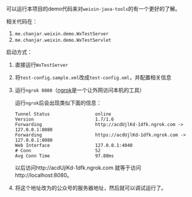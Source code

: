 可以运行本项目的demo代码来对``weixin-java-tools``的有一个更好的了解。

相关代码在：

1. ``me.chanjar.weixin.demo.WxTestServer``
2. ``me.chanjar.weixin.demo.WxTestServlet``

启动方式：

1. 直接运行``WxTestServer``
1. 将``test-config.sample.xml``改成``test-config.xml``，并配置相关信息
1. 运行``ngrok 8080``（[ngrok](https://ngrok.com/)是一个让外网访问本机的工具）

    运行``ngrok``后会出现类似下面的信息：
    ```
    Tunnel Status                 online
    Version                       1.7/1.6
    Forwarding                    http://acdUjlKd-1dfk.ngrok.com -> 127.0.0.1:8080
    Forwarding                    https://acdUjlKd-1dfk.ngrok.com -> 127.0.0.1:8080
    Web Interface                 127.0.0.1:4040
    # Conn                        52
    Avg Conn Time                 97.88ms
    ```

    以后访问http://acdUjlKd-1dfk.ngrok.com 就等于访问 http://localhost:8080。
1. 将这个地址改为的公众号的服务器地址，然后就可以调试运行了。